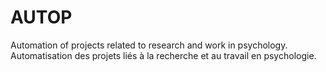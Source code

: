# AUTOP
Automation of projects related to research and work in psychology. Automatisation des projets liés à la recherche et au travail en psychologie.
